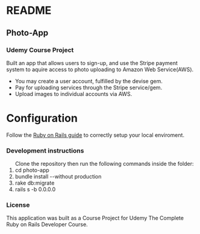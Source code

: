 # README

<h2>Photo-App</h2>

<h3>Udemy Course Project</h3>

Built an app that allows users to sign-up, and use the Stripe payment system to aquire access to photo uploading to Amazon Web Service(AWS).

* You may create a user account, fulfilled by the devise gem.
* Pay for uploading services through the Stripe service/gem.
* Upload images to individual accounts via AWS.
# Configuration
Follow the [Ruby on Rails guide](http://guides.rubyonrails.org/getting_started.html) to correctly setup your local enviroment.
<h3>Development instructions</h3>
<ol>
  Clone the repository then run the following commands inside the folder:
  <li>cd photo-app</li>
  <li>bundle install --without production</li>
  <li>rake db:migrate</li>
  <li>rails s -b 0.0.0.0</li>
</ol>
<h3>License</h3>

This application was built as a Course Project for Udemy The Complete Ruby on Rails Developer Course.
